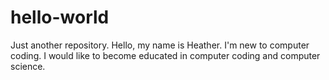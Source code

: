 # hello-world
Just another repository.
Hello, my name is Heather. I'm new to computer coding. I would like to become educated in computer coding and computer science.
